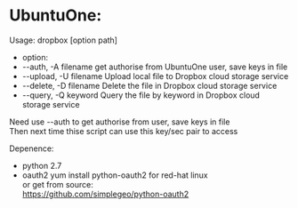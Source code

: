 UbuntuOne:
===============================
Usage:
dropbox [option path]
* option:
* --auth,   -A filename  get authorise from UbuntuOne user, save keys in file  
* --upload, -U filename  Upload local file to Dropbox cloud storage service  
* --delete, -D filename  Delete the file in Dropbox cloud storage service  
* --query,  -Q keyword   Query the file by keyword in Dropbox cloud storage service  


Need use --auth to get authorise from user, save keys in file  
Then next time thise script can use this key/sec pair to access

Depenence:
* python 2.7
* oauth2
    yum install python-oauth2 for red-hat linux  
    or get from source:  
    https://github.com/simplegeo/python-oauth2
